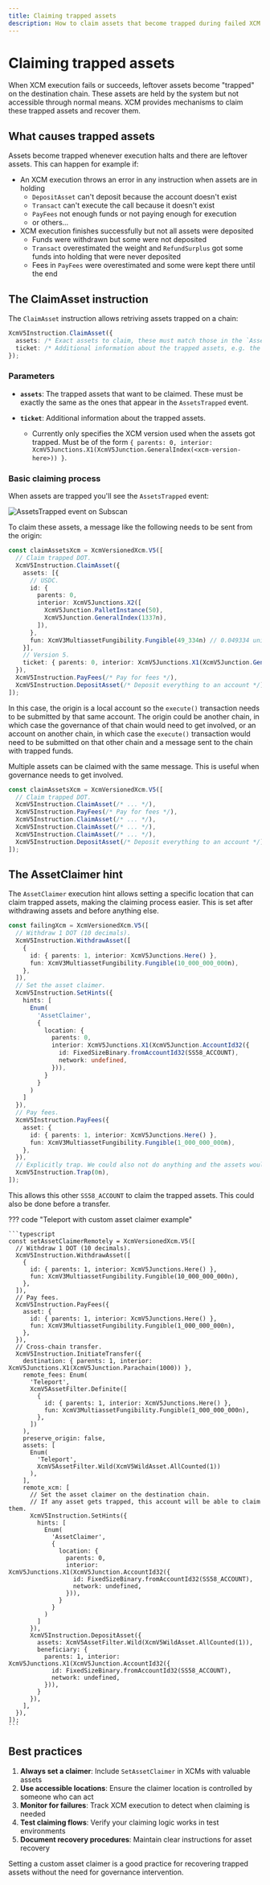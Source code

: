 ```yaml
---
title: Claiming trapped assets
description: How to claim assets that become trapped during failed XCM execution.
---
```


# Claiming trapped assets

When XCM execution fails or succeeds, leftover assets become "trapped" on the destination chain.
These assets are held by the system but not accessible through normal means.
XCM provides mechanisms to claim these trapped assets and recover them.

## What causes trapped assets

Assets become trapped whenever execution halts and there are leftover assets.
This can happen for example if:

- An XCM execution throws an error in any instruction when assets are in holding
  - `DepositAsset` can't deposit because the account doesn't exist
  - `Transact` can't execute the call because it doesn't exist
  - `PayFees` not enough funds or not paying enough for execution
  - or others...
- XCM execution finishes successfully but not all assets were deposited
  - Funds were withdrawn but some were not deposited
  - `Transact` overestimated the weight and `RefundSurplus` got some funds into holding that were never deposited
  - Fees in `PayFees` were overestimated and some were kept there until the end

## The ClaimAsset instruction

The `ClaimAsset` instruction allows retriving assets trapped on a chain:

```typescript
XcmV5Instruction.ClaimAsset({
  assets: /* Exact assets to claim, these must match those in the `AssetsTrapped` event */,
  ticket: /* Additional information about the trapped assets, e.g. the XCM version that was in use at the time */
});
```

### Parameters

- **`assets`**: The trapped assets that want to be claimed. These must be exactly the same as the ones that appear
in the `AssetsTrapped` event.

- **`ticket`**: Additional information about the trapped assets.
  - Currently only specifies the XCM version used when the assets got trapped.
    Must be of the form `{ parents: 0, interior: XcmV5Junctions.X1(XcmV5Junction.GeneralIndex(<xcm-version-here>)) }`.

### Basic claiming process

When assets are trapped you'll see the `AssetsTrapped` event:

![AssetsTrapped event on Subscan](../../../images/develop/interoperability/assets-trapped-event.png)

To claim these assets, a message like the following needs to be sent from the origin:

```typescript
const claimAssetsXcm = XcmVersionedXcm.V5([
  // Claim trapped DOT.
  XcmV5Instruction.ClaimAsset({
    assets: [{
      // USDC.
      id: {
        parents: 0,
        interior: XcmV5Junctions.X2([
          XcmV5Junction.PalletInstance(50),
          XcmV5Junction.GeneralIndex(1337n),
        ]),
      },
      fun: XcmV3MultiassetFungibility.Fungible(49_334n) // 0.049334 units.
    }],
    // Version 5.
    ticket: { parents: 0, interior: XcmV5Junctions.X1(XcmV5Junction.GeneralIndex(5n)) }
  }),
  XcmV5Instruction.PayFees(/* Pay for fees */),
  XcmV5Instruction.DepositAsset(/* Deposit everything to an account */),
]);
```

In this case, the origin is a local account so the `execute()` transaction needs to be submitted by that same account.
The origin could be another chain, in which case the governance of that chain would need to get involved, or an account on another chain,
in which case the `execute()` transaction would need to be submitted on that other chain and a message sent to the chain with trapped funds.

Multiple assets can be claimed with the same message. This is useful when governance needs to get involved.

```typescript
const claimAssetsXcm = XcmVersionedXcm.V5([
  // Claim trapped DOT.
  XcmV5Instruction.ClaimAsset(/* ... */),
  XcmV5Instruction.PayFees(/* Pay for fees */),
  XcmV5Instruction.ClaimAsset(/* ... */),
  XcmV5Instruction.ClaimAsset(/* ... */),
  XcmV5Instruction.ClaimAsset(/* ... */),
  XcmV5Instruction.DepositAsset(/* Deposit everything to an account */),
]);
```

## The AssetClaimer hint

The `AssetClaimer` execution hint allows setting a specific location that can claim trapped assets, making the claiming process easier.
This is set after withdrawing assets and before anything else.

```typescript
const failingXcm = XcmVersionedXcm.V5([
  // Withdraw 1 DOT (10 decimals).
  XcmV5Instruction.WithdrawAsset([
    {
      id: { parents: 1, interior: XcmV5Junctions.Here() },
      fun: XcmV3MultiassetFungibility.Fungible(10_000_000_000n),
    },
  ]),
  // Set the asset claimer.
  XcmV5Instruction.SetHints({
    hints: [
      Enum(
        'AssetClaimer',
        {
          location: {
            parents: 0,
            interior: XcmV5Junctions.X1(XcmV5Junction.AccountId32({
              id: FixedSizeBinary.fromAccountId32(SS58_ACCOUNT),
              network: undefined,
            })),
          }
        }
      )
    ]
  }),
  // Pay fees.
  XcmV5Instruction.PayFees({
    asset: {
      id: { parents: 1, interior: XcmV5Junctions.Here() },
      fun: XcmV3MultiassetFungibility.Fungible(1_000_000_000n),
    },
  }),
  // Explicitly trap. We could also not do anything and the assets would still get trapped.
  XcmV5Instruction.Trap(0n),
]);
```

This allows this other `SS58_ACCOUNT` to claim the trapped assets.
This could also be done before a transfer.

??? code "Teleport with custom asset claimer example"

    ```typescript
    const setAssetClaimerRemotely = XcmVersionedXcm.V5([
      // Withdraw 1 DOT (10 decimals).
      XcmV5Instruction.WithdrawAsset([
        {
          id: { parents: 1, interior: XcmV5Junctions.Here() },
          fun: XcmV3MultiassetFungibility.Fungible(10_000_000_000n),
        },
      ]),
      // Pay fees.
      XcmV5Instruction.PayFees({
        asset: {
          id: { parents: 1, interior: XcmV5Junctions.Here() },
          fun: XcmV3MultiassetFungibility.Fungible(1_000_000_000n),
        },
      }),
      // Cross-chain transfer.
      XcmV5Instruction.InitiateTransfer({
        destination: { parents: 1, interior: XcmV5Junctions.X1(XcmV5Junction.Parachain(1000)) },
        remote_fees: Enum(
          'Teleport',
          XcmV5AssetFilter.Definite([
            {
              id: { parents: 1, interior: XcmV5Junctions.Here() },
              fun: XcmV3MultiassetFungibility.Fungible(1_000_000_000n),
            },
          ])
        ),
        preserve_origin: false,
        assets: [
          Enum(
            'Teleport',
            XcmV5AssetFilter.Wild(XcmV5WildAsset.AllCounted(1))
          ),
        ],
        remote_xcm: [
          // Set the asset claimer on the destination chain.
          // If any asset gets trapped, this account will be able to claim them.
          XcmV5Instruction.SetHints({
            hints: [
              Enum(
                'AssetClaimer',
                {
                  location: {
                    parents: 0,
                    interior: XcmV5Junctions.X1(XcmV5Junction.AccountId32({
                      id: FixedSizeBinary.fromAccountId32(SS58_ACCOUNT),
                      network: undefined,
                    })),
                  }
                }
              )
            ]
          }),
          XcmV5Instruction.DepositAsset({
            assets: XcmV5AssetFilter.Wild(XcmV5WildAsset.AllCounted(1)),
            beneficiary: {
              parents: 1, interior: XcmV5Junctions.X1(XcmV5Junction.AccountId32({
                id: FixedSizeBinary.fromAccountId32(SS58_ACCOUNT),
                network: undefined,
              })),
            }
          }),
        ],
      }),
    ]);
    ```

## Best practices

1. **Always set a claimer**: Include `SetAssetClaimer` in XCMs with valuable assets
2. **Use accessible locations**: Ensure the claimer location is controlled by someone who can act
3. **Monitor for failures**: Track XCM execution to detect when claiming is needed
4. **Test claiming flows**: Verify your claiming logic works in test environments
5. **Document recovery procedures**: Maintain clear instructions for asset recovery

Setting a custom asset claimer is a good practice for recovering trapped assets without the need for governance intervention.
